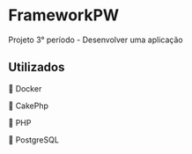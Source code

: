 # FrameworkPW
Projeto 3° período - Desenvolver uma aplicação

## Utilizados
🐳 Docker

🧁 CakePhp

🐘 PHP

🐘 PostgreSQL
